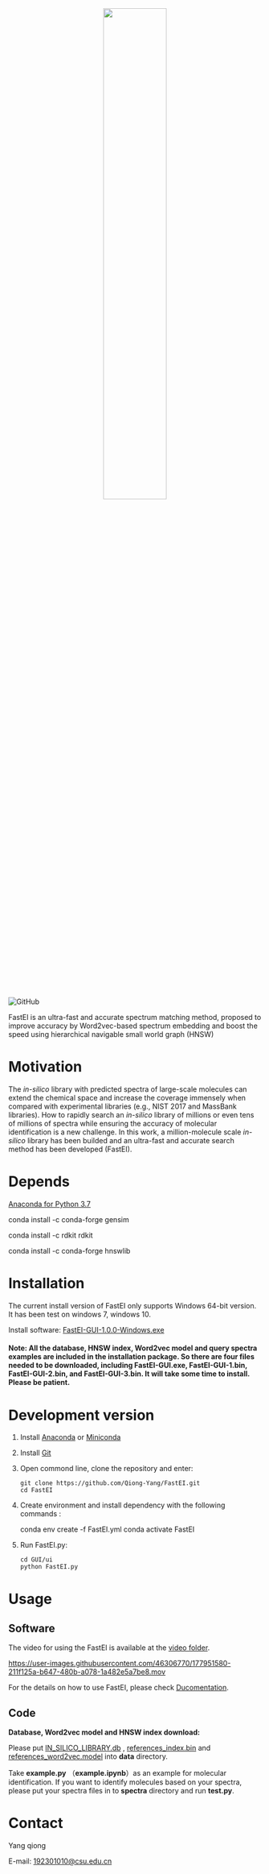 

<div align="center">
<img src="https://github.com/Qiong-Yang/FastEI/blob/main/img/FastEI%20figure.png" width="50%">
</div>


![GitHub](https://img.shields.io/badge/license-Apache--2.0%20License-orange)

FastEI is an ultra-fast and accurate spectrum matching method, proposed to improve accuracy by Word2vec-based spectrum embedding and boost the speed using hierarchical navigable small world graph (HNSW)

# Motivation

The *in-silico* library with predicted spectra of large-scale molecules can extend the chemical space and increase the coverage immensely when compared with experimental libraries (e.g., NIST 2017 and MassBank libraries). How to rapidly search an *in-silico* library of millions or even tens of millions of spectra while ensuring the accuracy of molecular identification is a new challenge. In this work, a million-molecule scale  *in-silico* library has been builded and an  ultra-fast and accurate search method has been developed (FastEI).

# Depends


[Anaconda for Python 3.7](https://repo.anaconda.com/archive/Anaconda3-2022.05-Windows-x86_64.exe)

conda install -c conda-forge gensim

conda install -c rdkit rdkit

conda install -c conda-forge hnswlib


# Installation

The current install version of FastEI only supports Windows 64-bit version. It has been test on windows 7, windows 10.

Install software: [FastEI-GUI-1.0.0-Windows.exe](https://github.com/Qiong-Yang/FastEI/releases/tag/v1.0.0-beta)

#### Note: All the database, HNSW index, Word2vec model and query spectra examples are included in the installation package. So there are four files needed to be downloaded, including FastEI-GUI.exe, FastEI-GUI-1.bin,  FastEI-GUI-2.bin, and FastEI-GUI-3.bin. It will take some time to install. Please be patient.

# Development version

1. Install [Anaconda](https://www.anaconda.com/) or [Miniconda](https://docs.conda.io/en/latest/miniconda.html)   

2. Install [Git](https://git-scm.com/downloads)  

3. Open commond line, clone the repository and enter:  

       git clone https://github.com/Qiong-Yang/FastEI.git
       cd FastEI

4. Create environment and install dependency with the following commands :  

      conda env create -f FastEI.yml 
      conda activate FastEI

5. Run FastEI.py:  
        

       cd GUI/ui
       python FastEI.py


# Usage

## Software



The video for using the FastEI is available at the [video folder](https://github.com/Qiong-Yang/FastEI/tree/main/Video).

https://user-images.githubusercontent.com/46306770/177951580-211f125a-b647-480b-a078-1a482e5a7be8.mov

For the details on how to use FastEI, please check [Ducomentation](https://github.com/Qiong-Yang/FastEI/blob/main/Documentation.pdf). 

## Code

**Database, Word2vec model and HNSW index download:**

Please put [IN_SILICO_LIBRARY.db](https://zenodo.org/record/6778379/files/IN_SILICO_LIBRARY.db)  , [references_index.bin](https://zenodo.org/record/6778379/files/references_index.bin)  and [references_word2vec.model](https://zenodo.org/record/6778379/files/references_word2vec.model)   into **data**  directory.

Take **example.py** （**example.ipynb**）as an example for molecular identification.
If you want to identify molecules  based on your spectra, please put your spectra files in to **spectra** directory and run **test.py**.

# Contact

Yang qiong   

E-mail: 192301010@csu.edu.cn

